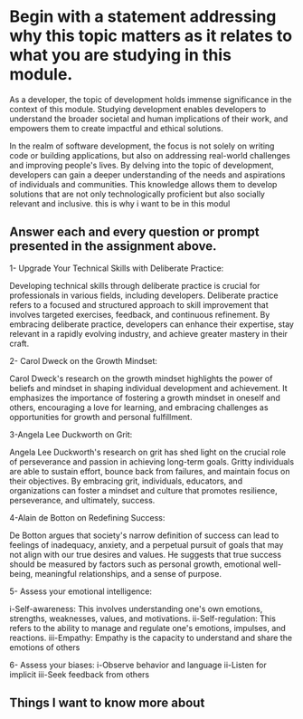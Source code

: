 
# Begin with a statement addressing why this topic matters as it relates to what you are studying in this module.


As a developer, the topic of development holds immense significance in the context of this module. Studying development enables developers to understand the broader societal and human implications of their work,
and empowers them to create impactful and ethical solutions.

In the realm of software development, the focus is not solely on writing code or building applications, but also on addressing real-world challenges and improving people's lives.
By delving into the topic of development, developers can gain a deeper understanding of the needs and aspirations of individuals and communities. This knowledge allows them to develop solutions that are not only technologically proficient but also socially relevant and inclusive.
this is why i want to be in this modul 

## Answer each and every question or prompt presented in the assignment above.

1- Upgrade Your Technical Skills with Deliberate Practice:

Developing technical skills through deliberate practice is crucial for professionals in various fields, including developers.
Deliberate practice refers to a focused and structured approach to skill improvement that involves targeted exercises, feedback, and continuous refinement. By embracing deliberate practice, developers can enhance their expertise,
stay relevant in a rapidly evolving industry, and achieve greater mastery in their craft.

2- Carol Dweck on the Growth Mindset:

Carol Dweck's research on the growth mindset highlights the power of beliefs and mindset in shaping individual development and achievement.
It emphasizes the importance of fostering a growth mindset in oneself and others,
encouraging a love for learning, and embracing challenges as opportunities for growth and personal fulfillment.

3-Angela Lee Duckworth on Grit:

Angela Lee Duckworth's research on grit has shed light on the crucial role of perseverance and passion in achieving long-term goals.
Gritty individuals are able to sustain effort, bounce back from failures, and maintain focus on their objectives. By embracing grit, individuals, educators, and organizations can foster a mindset and culture that promotes resilience,
perseverance, and ultimately, success.

4-Alain de Botton on Redefining Success:

De Botton argues that society's narrow definition of success can lead to feelings of inadequacy, anxiety, 
and a perpetual pursuit of goals that may not align with our true desires and values.
He suggests that true success should be measured by factors such as personal growth,
emotional well-being, meaningful relationships, and a sense of purpose.

5- Assess your emotional intelligence:

i-Self-awareness: This involves understanding one's own emotions, strengths, weaknesses, values, and motivations.
ii-Self-regulation: This refers to the ability to manage and regulate one's emotions, impulses, and reactions.
iii-Empathy: Empathy is the capacity to understand and share the emotions of others

6- Assess your biases:
i-Observe behavior and language
ii-Listen for implicit 
iii-Seek feedback from others

## Things I want to know more about
